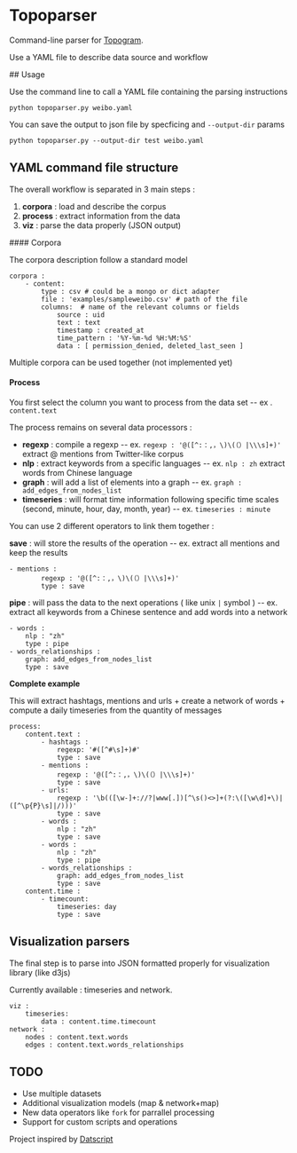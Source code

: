 # Topoparser

Command-line parser for [Topogram](http://github.com/topogram/topogram). 

Use a YAML file to describe data source and workflow

## Usage

Use the command line to call a YAML file containing the parsing instructions  

    python topoparser.py weibo.yaml

You can save the output to json file by specficing and ```--output-dir``` params

    python topoparser.py --output-dir test weibo.yaml


## YAML command file structure

The overall workflow is separated in 3 main steps :

1. **corpora** : load and describe the corpus
2. **process** : extract information from the data
3. **viz** : parse the data properly  (JSON output)


#### Corpora

The corpora description follow a standard model  

    corpora : 
        - content:
            type : csv # could be a mongo or dict adapter
            file : 'examples/sampleweibo.csv' # path of the file
            columns:  # name of the relevant columns or fields
                source : uid
                text : text
                timestamp : created_at
                time_pattern : '%Y-%m-%d %H:%M:%S'
                data : [ permission_denied, deleted_last_seen ]

Multiple corpora can be used together (not implemented yet)

#### Process


You first select the column you want to process from the data set -- ex . ```content.text```

The process remains on several data processors :

* **regexp** : compile a regexp  -- ex. ```regexp : '@([^:：,，\)\(（）|\\\s]+)' ``` extract @ mentions from Twitter-like corpus
* **nlp** : extract keywords from a specific languages  -- ex. ``` nlp : zh ``` extract words from Chinese language
* **graph** :  will add a list of elements into a graph -- ex. ``` graph : add_edges_from_nodes_list ```
* **timeseries** : will format time information following specific time scales (second, minute, hour, day, month, year) -- ex. ``` timeseries : minute ```


You can use  2 different operators to link them together :

**save** : will store the results of the operation 
    -- ex. extract all mentions and keep the results 

    - mentions : 
            regexp : '@([^:：,，\)\(（）|\\\s]+)'
            type : save 


**pipe** : will pass the data to the next operations ( like unix ```|``` symbol )
    -- ex. extract all keywords from a Chinese sentence and add words  into a network

    - words :
        nlp : "zh"
        type : pipe
    - words_relationships :
        graph: add_edges_from_nodes_list
        type : save


**Complete example**

This will extract hashtags, mentions and urls + create a network of words + compute a daily timeseries from the quantity of messages 

    process: 
        content.text :
            - hashtags :
                regexp: '#([^#\s]+)#'
                type : save
            - mentions : 
                regexp : '@([^:：,，\)\(（）|\\\s]+)'
                type : save 
            - urls: 
                regexp : '\b(([\w-]+://?|www[.])[^\s()<>]+(?:\([\w\d]+\)|([^\p{P}\s]|/)))'
                type : save
            - words :
                nlp : "zh"
                type : save
            - words :
                nlp : "zh"
                type : pipe
            - words_relationships :
                graph: add_edges_from_nodes_list
                type : save
        content.time :
            - timecount: 
                timeseries: day
                type : save


## Visualization parsers

The final step is to parse into JSON formatted properly for visualization library (like d3js)

Currently available : timeseries and network. 

    viz :
        timeseries:
            data : content.time.timecount
    network : 
        nodes : content.text.words
        edges : content.text.words_relationships 


## TODO

* Use multiple datasets
* Additional visualization models (map & network+map)
* New data operators like ```fork``` for parrallel processing 
* Support for custom scripts and  operations 


Project inspired by [Datscript](https://github.com/datproject/datscript/) 
